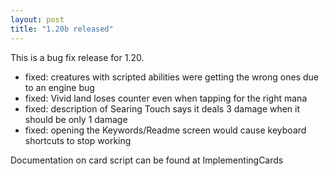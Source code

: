 ```yaml
---
layout: post
title: "1.20b released"
---
```


This is a bug fix release for 1.20. 
  * fixed: creatures with scripted abilities were getting the wrong ones due to an engine bug
  * fixed: Vivid land loses counter even when tapping for the right mana
  * fixed: description of Searing Touch says it deals 3 damage when it should be only 1 damage
  * fixed: opening the Keywords/Readme screen would cause keyboard shortcuts to stop working

Documentation on card script can be found at ImplementingCards

